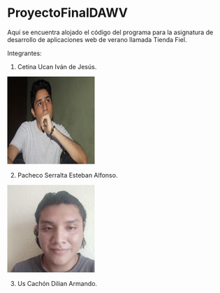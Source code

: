 # ProyectoFinalDAWV
Aquí se encuentra alojado el código del programa para la asignatura de desarrollo de aplicaciones web de verano llamada Tienda Fiel.


Integrantes:

1. Cetina Ucan Iván de Jesús.

<img src = "IvanPicture.jpeg" width = "200" height = "200">

2. Pacheco Serralta Esteban Alfonso.

<img src = "EstebanPicture.jpeg" width = "200" height = "200">

3. Us Cachón Dilian Armando.

